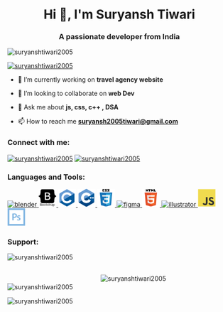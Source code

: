 <h1 align="center">Hi 👋, I'm Suryansh Tiwari</h1>
<h3 align="center">A passionate developer from India</h3>

<p align="left"> <img src="https://komarev.com/ghpvc/?username=suryanshtiwari2005&label=Profile%20views&color=0e75b6&style=flat" alt="suryanshtiwari2005" /> </p>

<p align="left"> <a href="https://github.com/ryo-ma/github-profile-trophy"><img src="https://github-profile-trophy.vercel.app/?username=suryanshtiwari2005" alt="suryanshtiwari2005" /></a> </p>

- 🔭 I’m currently working on **travel agency website**

- 👯 I’m looking to collaborate on **web Dev**

- 💬 Ask me about **js, css, c++ , DSA**

- 📫 How to reach me **suryansh2005tiwari@gmail.com**

<h3 align="left">Connect with me:</h3>
<p align="left">
<a href="https://dev.to/suryanshtiwari2005" target="blank"><img align="center" src="https://raw.githubusercontent.com/rahuldkjain/github-profile-readme-generator/master/src/images/icons/Social/devto.svg" alt="suryanshtiwari2005" height="30" width="40" /></a>
<a href="https://www.leetcode.com/suryanshtiwari2005" target="blank"><img align="center" src="https://raw.githubusercontent.com/rahuldkjain/github-profile-readme-generator/master/src/images/icons/Social/leet-code.svg" alt="suryanshtiwari2005" height="30" width="40" /></a>
</p>

<h3 align="left">Languages and Tools:</h3>
<p align="left"> <a href="https://www.blender.org/" target="_blank" rel="noreferrer"> <img src="https://download.blender.org/branding/community/blender_community_badge_white.svg" alt="blender" width="40" height="40"/> </a> <a href="https://getbootstrap.com" target="_blank" rel="noreferrer"> <img src="https://raw.githubusercontent.com/devicons/devicon/master/icons/bootstrap/bootstrap-plain-wordmark.svg" alt="bootstrap" width="40" height="40"/> </a> <a href="https://www.cprogramming.com/" target="_blank" rel="noreferrer"> <img src="https://raw.githubusercontent.com/devicons/devicon/master/icons/c/c-original.svg" alt="c" width="40" height="40"/> </a> <a href="https://www.w3schools.com/cpp/" target="_blank" rel="noreferrer"> <img src="https://raw.githubusercontent.com/devicons/devicon/master/icons/cplusplus/cplusplus-original.svg" alt="cplusplus" width="40" height="40"/> </a> <a href="https://www.w3schools.com/css/" target="_blank" rel="noreferrer"> <img src="https://raw.githubusercontent.com/devicons/devicon/master/icons/css3/css3-original-wordmark.svg" alt="css3" width="40" height="40"/> </a> <a href="https://www.figma.com/" target="_blank" rel="noreferrer"> <img src="https://www.vectorlogo.zone/logos/figma/figma-icon.svg" alt="figma" width="40" height="40"/> </a> <a href="https://www.w3.org/html/" target="_blank" rel="noreferrer"> <img src="https://raw.githubusercontent.com/devicons/devicon/master/icons/html5/html5-original-wordmark.svg" alt="html5" width="40" height="40"/> </a> <a href="https://www.adobe.com/in/products/illustrator.html" target="_blank" rel="noreferrer"> <img src="https://www.vectorlogo.zone/logos/adobe_illustrator/adobe_illustrator-icon.svg" alt="illustrator" width="40" height="40"/> </a> <a href="https://developer.mozilla.org/en-US/docs/Web/JavaScript" target="_blank" rel="noreferrer"> <img src="https://raw.githubusercontent.com/devicons/devicon/master/icons/javascript/javascript-original.svg" alt="javascript" width="40" height="40"/> </a> <a href="https://www.photoshop.com/en" target="_blank" rel="noreferrer"> <img src="https://raw.githubusercontent.com/devicons/devicon/master/icons/photoshop/photoshop-line.svg" alt="photoshop" width="40" height="40"/> </a> </p>

<h3 align="left">Support:</h3>
<p><a href="https://www.buymeacoffee.com/suryanshtiwari2005"> <img align="left" src="https://cdn.buymeacoffee.com/buttons/v2/default-yellow.png" height="50" width="210" alt="suryanshtiwari2005" /></a></p><br><br>

<p><img align="left" src="https://github-readme-stats.vercel.app/api/top-langs?username=suryanshtiwari2005&show_icons=true&locale=en&layout=compact" alt="suryanshtiwari2005" /></p>

<p>&nbsp;<img align="center" src="https://github-readme-stats.vercel.app/api?username=suryanshtiwari2005&show_icons=true&locale=en" alt="suryanshtiwari2005" /></p>

<p><img align="center" src="https://github-readme-streak-stats.herokuapp.com/?user=suryanshtiwari2005&" alt="suryanshtiwari2005" /></p>
